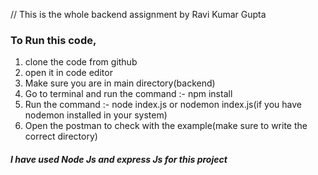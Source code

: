 // This is the whole backend assignment by Ravi Kumar Gupta

### To Run this code, 
 1. clone the code from github
 2. open it in code editor
 3. Make sure you are in main directory(backend)
 4. Go to terminal and run the command :- npm install
 5. Run the command :- node index.js or nodemon index.js(if you have nodemon installed in your system)
 6. Open the postman to check with the example(make sure to write the correct directory)


 ##### I have used Node Js and express Js for this project 